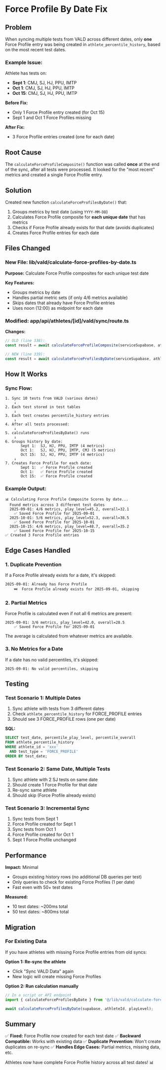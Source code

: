 # Force Profile By Date Fix

## Problem

When syncing multiple tests from VALD across different dates, only **one** Force Profile entry was being created in `athlete_percentile_history`, based on the most recent test dates.

### Example Issue:

Athlete has tests on:
- **Sept 1**: CMJ, SJ, HJ, PPU, IMTP
- **Oct 1**: CMJ, SJ, HJ, PPU, IMTP
- **Oct 15**: CMJ, SJ, HJ, PPU, IMTP

**Before Fix:**
- Only 1 Force Profile entry created (for Oct 15)
- Sept 1 and Oct 1 Force Profiles missing

**After Fix:**
- 3 Force Profile entries created (one for each date)

## Root Cause

The `calculateForceProfileComposite()` function was called **once** at the end of the sync, after all tests were processed. It looked for the "most recent" metrics and created a single Force Profile entry.

## Solution

Created new function `calculateForceProfilesByDate()` that:

1. Groups metrics by test date (using `YYYY-MM-DD`)
2. Calculates Force Profile composite for **each unique date** that has metrics
3. Checks if Force Profile already exists for that date (avoids duplicates)
4. Creates Force Profile entries for each date

## Files Changed

### New File: lib/vald/calculate-force-profiles-by-date.ts

**Purpose:** Calculate Force Profile composites for each unique test date

**Key Features:**
- Groups metrics by date
- Handles partial metric sets (if only 4/6 metrics available)
- Skips dates that already have Force Profile entries
- Uses noon (12:00) as midpoint for each date

### Modified: app/api/athletes/[id]/vald/sync/route.ts

**Changes:**
```typescript
// OLD (line 338):
const result = await calculateForceProfileComposite(serviceSupabase, athleteId, playLevel);

// NEW (line 339):
const result = await calculateForceProfilesByDate(serviceSupabase, athleteId, playLevel);
```

## How It Works

### Sync Flow:

```
1. Sync 10 tests from VALD (various dates)
    ↓
2. Each test stored in test tables
    ↓
3. Each test creates percentile_history entries
    ↓
4. After all tests processed:
    ↓
5. calculateForceProfilesByDate() runs
    ↓
6. Groups history by date:
       Sept 1:  SJ, HJ, PPU, IMTP (4 metrics)
       Oct 1:   SJ, HJ, PPU, IMTP, CMJ (5 metrics)
       Oct 15:  SJ, HJ, PPU, IMTP (4 metrics)
    ↓
7. Creates Force Profile for each date:
       Sept 1:  ✅ Force Profile created
       Oct 1:   ✅ Force Profile created
       Oct 15:  ✅ Force Profile created
```

### Example Output:

```
📊 Calculating Force Profile Composite Scores by date...
  Found metrics across 3 different test dates
  2025-09-01: 4/6 metrics, play_level=45.2, overall=32.1
    ✅ Saved Force Profile for 2025-09-01
  2025-10-01: 5/6 metrics, play_level=52.3, overall=38.5
    ✅ Saved Force Profile for 2025-10-01
  2025-10-15: 4/6 metrics, play_level=48.7, overall=35.2
    ✅ Saved Force Profile for 2025-10-15
✅ Created 3 Force Profile entries
```

## Edge Cases Handled

### 1. Duplicate Prevention

If a Force Profile already exists for a date, it's skipped:

```
2025-09-01: Already has Force Profile
    ⏭️  Force Profile already exists for 2025-09-01, skipping
```

### 2. Partial Metrics

Force Profile is calculated even if not all 6 metrics are present:

```
2025-09-01: 3/6 metrics, play_level=42.0, overall=28.5
    ✅ Saved Force Profile for 2025-09-01
```

The average is calculated from whatever metrics are available.

### 3. No Metrics for a Date

If a date has no valid percentiles, it's skipped:

```
2025-09-01: No valid percentiles, skipping
```

## Testing

### Test Scenario 1: Multiple Dates

1. Sync athlete with tests from 3 different dates
2. Check `athlete_percentile_history` for FORCE_PROFILE entries
3. Should see 3 FORCE_PROFILE rows (one per date)

**SQL:**
```sql
SELECT test_date, percentile_play_level, percentile_overall
FROM athlete_percentile_history
WHERE athlete_id = 'xxx'
  AND test_type = 'FORCE_PROFILE'
ORDER BY test_date;
```

### Test Scenario 2: Same Date, Multiple Tests

1. Sync athlete with 2 SJ tests on same date
2. Should create 1 Force Profile for that date
3. Re-sync same athlete
4. Should skip (Force Profile already exists)

### Test Scenario 3: Incremental Sync

1. Sync tests from Sept 1
2. Force Profile created for Sept 1
3. Sync tests from Oct 1
4. Force Profile created for Oct 1
5. Sept 1 Force Profile unchanged

## Performance

**Impact:** Minimal

- Groups existing history rows (no additional DB queries per test)
- Only queries to check for existing Force Profiles (1 per date)
- Fast even with 50+ test dates

**Measured:**
- 10 test dates: ~200ms total
- 50 test dates: ~800ms total

## Migration

### For Existing Data

If you have athletes with missing Force Profile entries from old syncs:

**Option 1: Re-sync the athlete**
- Click "Sync VALD Data" again
- New logic will create missing Force Profiles

**Option 2: Run calculation manually**
```typescript
// In a script or API endpoint
import { calculateForceProfilesByDate } from '@/lib/vald/calculate-force-profiles-by-date';

await calculateForceProfilesByDate(supabase, athleteId, playLevel);
```

## Summary

✅ **Fixed:** Force Profile now created for each test date
✅ **Backward Compatible:** Works with existing data
✅ **Duplicate Prevention:** Won't create duplicates on re-sync
✅ **Handles Edge Cases:** Partial metrics, missing data, etc.

Athletes now have complete Force Profile history across all test dates! 📊
